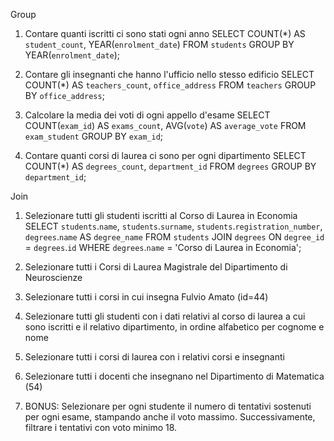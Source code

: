 Group
1. Contare quanti iscritti ci sono stati ogni anno
SELECT COUNT(*) AS `student_count`, YEAR(`enrolment_date`)
FROM `students`
GROUP BY YEAR(`enrolment_date`);

2. Contare gli insegnanti che hanno l'ufficio nello stesso edificio
SELECT COUNT(*) AS `teachers_count`, `office_address`
FROM `teachers`
GROUP BY `office_address`;

3. Calcolare la media dei voti di ogni appello d'esame
SELECT COUNT(`exam_id`) AS `exams_count`, AVG(`vote`) AS `average_vote` 
FROM `exam_student` 
GROUP BY `exam_id`;

4. Contare quanti corsi di laurea ci sono per ogni dipartimento
SELECT COUNT(*) AS `degrees_count`, `department_id`
FROM `degrees`
GROUP BY `department_id`;

Join
1. Selezionare tutti gli studenti iscritti al Corso di Laurea in Economia
SELECT `students`.`name`, `students`.`surname`, `students`.`registration_number`, `degrees`.`name` AS `degree_name`
FROM `students`
JOIN `degrees` ON `degree_id` = `degrees`.`id`
WHERE `degrees`.`name` = 'Corso di Laurea in Economia';

2. Selezionare tutti i Corsi di Laurea Magistrale del Dipartimento di
Neuroscienze
3. Selezionare tutti i corsi in cui insegna Fulvio Amato (id=44)
4. Selezionare tutti gli studenti con i dati relativi al corso di laurea a cui
sono iscritti e il relativo dipartimento, in ordine alfabetico per cognome e
nome
5. Selezionare tutti i corsi di laurea con i relativi corsi e insegnanti
6. Selezionare tutti i docenti che insegnano nel Dipartimento di
Matematica (54)
7. BONUS: Selezionare per ogni studente il numero di tentativi sostenuti
per ogni esame, stampando anche il voto massimo. Successivamente,
filtrare i tentativi con voto minimo 18.